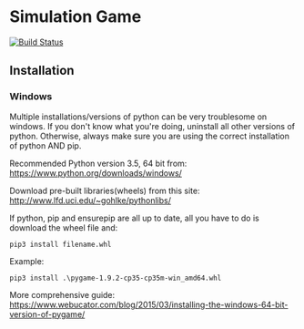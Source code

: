 # Simulation Game
[![Build Status](https://travis-ci.org/olehermanse/sim_game.svg?branch=master)](https://travis-ci.org/olehermanse/sim_game)

## Installation
### Windows
Multiple installations/versions of python can be very troublesome on windows. If you don't know what you're doing, uninstall all other versions of python. Otherwise, always make sure you are using the correct installation of python AND pip.

Recommended Python version 3.5, 64 bit from:
https://www.python.org/downloads/windows/

Download pre-built libraries(wheels) from this site:
http://www.lfd.uci.edu/~gohlke/pythonlibs/

If python, pip and ensurepip are all up to date, all you have to do is download the wheel file and:
```
pip3 install filename.whl
```

Example:
```
pip3 install .\pygame-1.9.2-cp35-cp35m-win_amd64.whl
```

More comprehensive guide:
https://www.webucator.com/blog/2015/03/installing-the-windows-64-bit-version-of-pygame/
